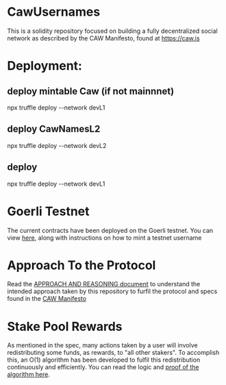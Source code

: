 # CawUsernames

This is a solidity repository focused on building a fully decentralized social network 
as described by the CAW Manifesto, found at https://caw.is


# Deployment:

## deploy mintable Caw (if not mainnnet)
npx truffle deploy --network devL1

## deploy CawNamesL2
npx truffle deploy --network devL2

## deploy 
npx truffle deploy --network devL1

# Goerli Testnet

The current contracts have been deployed on the Goerli testnet.
You can view <a href='./docs/TESTNET_MINTING.md'>here</a>, along with instructions on how to mint a testnet username



# Approach To the Protocol

Read the <a href='./docs/APPROACH_AND_REASONING.md'>APPROACH AND REASONING document</a>
to understand the intended approach taken by this repository to furfil the protocol and specs
found in the <a href='https://caw.is'>CAW Manifesto</a>


# Stake Pool Rewards

As mentioned in the spec, many actions taken by a user will involve redistributing some funds,
as rewards, to "all other stakers". To accomplish this, an O(1) algorithm has been developed to
fulfil this redistribution continuously and efficiently.  You can read the logic and
<a href='./docs/STAKE_POOL_REWARDS.md'>proof of the algorithm here</a>.
